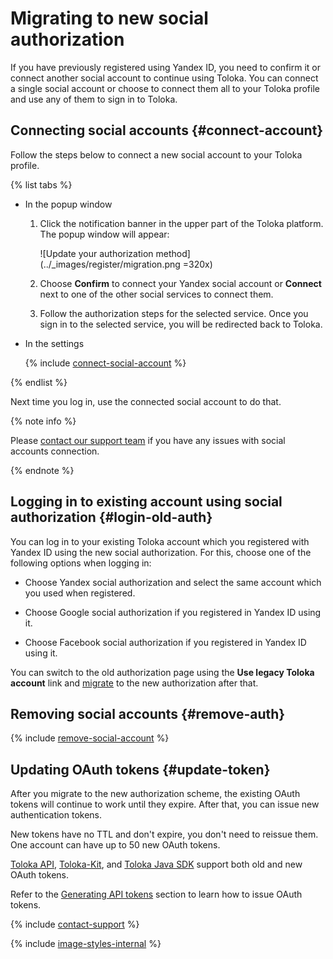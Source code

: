 # Migrating to new social authorization

If you have previously registered using Yandex ID, you need to confirm it or connect another social account to continue using Toloka. You can connect a single social account or choose to connect them all to your Toloka profile and use any of them to sign in to Toloka.

## Connecting social accounts {#connect-account}

Follow the steps below to connect a new social account to your Toloka profile.

{% list tabs %}

- In the popup window

  1. Click the notification banner in the upper part of the Toloka platform. The popup window will appear:

      ![Update your authorization method](../_images/register/migration.png =320x)

  1. Choose **Confirm** to connect your Yandex social account or **Connect** next to one of the other social services to connect them.

  1. Follow the authorization steps for the selected service. Once you sign in to the selected service, you will be redirected back to Toloka.

- In the settings

  {% include [connect-social-account](../_includes/connect-social-account.md) %}

{% endlist %}

Next time you log in, use the connected social account to do that.

{% note info %}

Please [contact our support team](../troubleshooting/support.md) if you have any issues with social accounts connection.

{% endnote %}

## Logging in to existing account using social authorization {#login-old-auth}

You can log in to your existing Toloka account which you registered with Yandex ID using the new social authorization. For this, choose one of the following options when logging in:

- Choose Yandex social authorization and select the same account which you used when registered.

- Choose Google social authorization if you registered in Yandex ID using it.

- Choose Facebook social authorization if you registered in Yandex ID using it.

You can switch to the old authorization page using the **Use legacy Toloka account** link and [migrate](#connect-account) to the new authorization after that.

## Removing social accounts {#remove-auth}

{% include [remove-social-account](../_includes/remove-social-account.md) %}

## Updating OAuth tokens {#update-token}

After you migrate to the new authorization scheme, the existing OAuth tokens will continue to work until they expire. After that, you can issue new authentication tokens.

New tokens have no TTL and don't expire, you don't need to reissue them. One account can have up to 50 new OAuth tokens.

[Toloka API](../../api/index.md), [Toloka-Kit](../../toloka-kit/index.md), and [Toloka Java SDK](https://github.com/toloka/toloka-java-sdk/) support both old and new OAuth tokens.

Refer to the [Generating API tokens](api-token.md) section to learn how to issue OAuth tokens.

{% include [contact-support](../_includes/contact-support.md) %}

{% include [image-styles-internal](../../../_includes/image-styles-internal.md) %}
